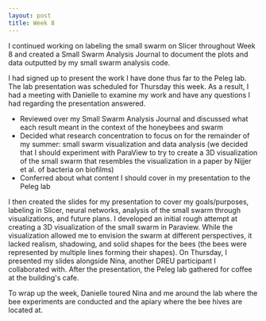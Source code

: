 ```yaml
---
layout: post
title: Week 8
---
```


I continued working on labeling the small swarm on Slicer throughout Week 8 and created a Small Swarm Analysis Journal to document the plots and data outputted by my small swarm analysis code.

I had signed up to present the work I have done thus far to the Peleg lab. The lab presentation was scheduled for Thursday this week. As a result, I had a meeting with Danielle to examine my work and have any questions I had regarding the presentation answered.
- Reviewed over my Small Swarm Analysis Journal and discussed what each result meant in the context of the honeybees and swarm
- Decided what research concentration to focus on for the remainder of my summer: small swarm visualization and data analysis (we decided that I should experiment with ParaView to try to create a 3D visualization of the small swarm that resembles the visualization in a paper by Nijjer et al. of bacteria on biofilms)
- Conferred about what content I should cover in my presentation to the Peleg lab

I then created the slides for my presentation to cover my goals/purposes, labeling in Slicer, neural networks, analysis of the small swarm through visualizations, and future plans. I developed an initial rough attempt at creating a 3D visualization of the small swarm in Paraview. While the visualization allowed me to envision the swarm at different perspectives, it lacked realism, shadowing, and solid shapes for the bees (the bees were represented by multiple lines forming their shapes). On Thursday, I presented my slides alongside Nina, another DREU participant I collaborated with. After the presentation, the Peleg lab gathered for coffee at the building's cafe.

To wrap up the week, Danielle toured Nina and me around the lab where the bee experiments are conducted and the apiary where the bee hives are located at.
